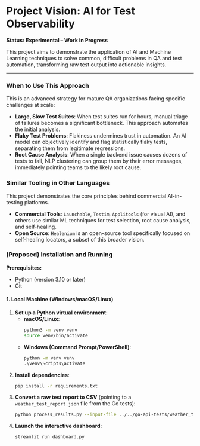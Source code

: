 # Project Vision: AI for Test Observability

**Status: Experimental – Work in Progress**

This project aims to demonstrate the application of AI and Machine Learning techniques to solve common, difficult problems in QA and test automation, transforming raw test output into actionable insights.

---
### When to Use This Approach

This is an advanced strategy for mature QA organizations facing specific challenges at scale:

* **Large, Slow Test Suites**: When test suites run for hours, manual triage of failures becomes a significant bottleneck. This approach automates the initial analysis.
* **Flaky Test Problems**: Flakiness undermines trust in automation. An AI model can objectively identify and flag statistically flaky tests, separating them from legitimate regressions.
* **Root Cause Analysis**: When a single backend issue causes dozens of tests to fail, NLP clustering can group them by their error messages, immediately pointing teams to the likely root cause.

### Similar Tooling in Other Languages

This project demonstrates the core principles behind commercial AI-in-testing platforms.
* **Commercial Tools**: `Launchable`, `Testim`, `Applitools` (for visual AI), and others use similar ML techniques for test selection, root cause analysis, and self-healing.
* **Open Source**: `Healenium` is an open-source tool specifically focused on self-healing locators, a subset of this broader vision.

### (Proposed) Installation and Running

**Prerequisites:**
* Python (version 3.10 or later)
* Git

#### 1. Local Machine (Windows/macOS/Linux)

1.  **Set up a Python virtual environment**:
    * **macOS/Linux**:
        ```bash
        python3 -m venv venv
        source venv/bin/activate
        ```
    * **Windows (Command Prompt/PowerShell)**:
        ```cmd
        python -m venv venv
        .\venv\Scripts\activate
        ```
2.  **Install dependencies**:
    ```bash
    pip install -r requirements.txt
    ```
3.  **Convert a raw test report to CSV** (pointing to a `weather_test_report.json` file from the Go tests):
    ```bash
    python process_results.py --input-file ../../go-api-tests/weather_test_report.json --output-file processed_results.csv
    ```
4.  **Launch the interactive dashboard**:
    ```bash
    streamlit run dashboard.py
    ```

